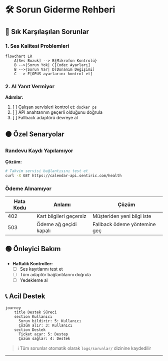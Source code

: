 # 🛠️ Sorun Giderme Rehberi

## 🔴 Sık Karşılaşılan Sorunlar

### 1. Ses Kalitesi Problemleri
```mermaid
flowchart LR
    A[Ses Bozuk] --> B{Mikrofon Kontrolü}
    B -->|Sorun Yok| C[Codec Ayarları]
    B -->|Sorun Var| D[Donanım Değişimi]
    C --> E[OPUS ayarlarını kontrol et]
```

### 2. AI Yanıt Vermiyor
**Adımlar:**
1. [ ] Çalışan servisleri kontrol et: `docker ps`
2. [ ] API anahtarının geçerli olduğunu doğrula
3. [ ] Fallback adaptörü devreye al

## 🟠 Özel Senaryolar

### Randevu Kaydı Yapılamıyor
**Çözüm:** 
```bash
# Takvim servisi bağlantısını test et
curl -X GET https://calendar-api.sentiric.com/health
```

### Ödeme Alınamıyor
| Hata Kodu | Anlamı                  | Çözüm                     |
|-----------|-------------------------|---------------------------|
| 402       | Kart bilgileri geçersiz | Müşteriden yeni bilgi iste |
| 503       | Ödeme ağ geçidi kapalı  | Fallback ödeme yöntemine geç |

## 🟢 Önleyici Bakım
- **Haftalık Kontroller:**
  - [ ] Ses kayıtlarını test et
  - [ ] Tüm adaptör bağlantılarını doğrula
  - [ ] Yedekleme al

## 📞 Acil Destek
```mermaid
journey
    title Destek Süreci
    section Kullanıcı
      Sorun bildirir: 5: Kullanıcı
      Çözüm alır: 3: Kullanıcı
    section Destek
      Ticket açar: 5: Destep
      Çözüm sağlar: 4: Destek
```

> ℹ️ Tüm sorunlar otomatik olarak `logs/sorunlar/` dizinine kaydedilir


---